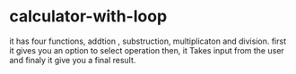 # calculator-with-loop
it has four functions, addtion , substruction, multiplicaton and division.
first it gives you an option to select operation
then, it Takes input from the user and 
finaly it give you a final result.
